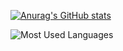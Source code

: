 [![Anurag's GitHub stats](https://github-readme-stats.vercel.app/api?username=liujiajiayu&count_private=true&show_icons=true)](https://github.com/anuraghazra/github-readme-stats)

![Most Used Languages](https://github-readme-stats.vercel.app/api/top-langs/?username=liujiajiayu&layout=compact)
<!--
**liujiajiayu/liujiajiayu** is a ✨ _special_ ✨ repository because its `README.md` (this file) appears on your GitHub profile.

Here are some ideas to get you started:

- 🔭 I’m currently working on ...
- 🌱 I’m currently learning ...
- 👯 I’m looking to collaborate on ...
- 🤔 I’m looking for help with ...
- 💬 Ask me about ...
- 📫 How to reach me: ...
- 😄 Pronouns: ...
- ⚡ Fun fact: ...
-->
